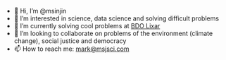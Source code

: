 - 👋 Hi, I’m @msinjin
- 👀 I’m interested in science, data science and solving difficult problems
- 🌱 I’m currently solving cool problems at [BDO Lixar](https://lixar.com)
- 💞️ I’m looking to collaborate on problems of the environment (climate change), social justice and democracy
- 📫 How to reach me: mark@msjsci.com

<!---
msinjin/msinjin is a ✨ special ✨ repository because its `README.md` (this file) appears on your GitHub profile.
You can click the Preview link to take a look at your changes.
--->

